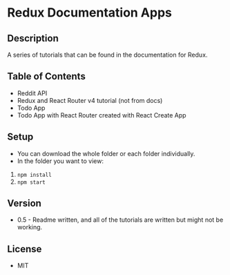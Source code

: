 # Redux Documentation Apps

## Description
A series of tutorials that can be found in the documentation for Redux.

## Table of Contents
* Reddit API
* Redux and React Router v4 tutorial (not from docs)
* Todo App
* Todo App with React Router created with React Create App

## Setup
- You can download the whole folder or each folder individually.
- In the folder you want to view:
1. ```npm install```
2. ```npm start```

## Version

* 0.5 - Readme written, and all of the tutorials are written but might not be working.

## License
* MIT
